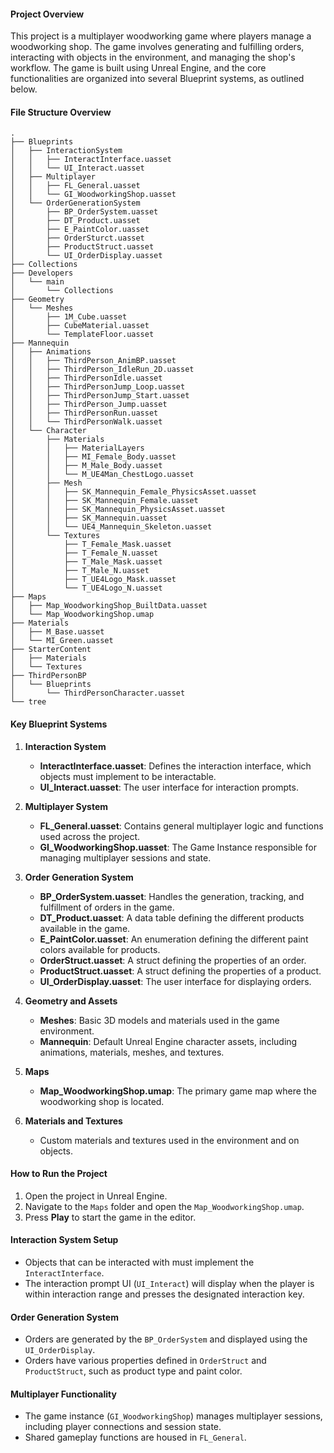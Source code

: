 #### Project Overview
This project is a multiplayer woodworking game where players manage a woodworking shop. The game involves generating and fulfilling orders, interacting with objects in the environment, and managing the shop's workflow. The game is built using Unreal Engine, and the core functionalities are organized into several Blueprint systems, as outlined below.

#### File Structure Overview

```
.
├── Blueprints
│   ├── InteractionSystem
│   │   ├── InteractInterface.uasset
│   │   └── UI_Interact.uasset
│   ├── Multiplayer
│   │   ├── FL_General.uasset
│   │   └── GI_WoodworkingShop.uasset
│   └── OrderGenerationSystem
│       ├── BP_OrderSystem.uasset
│       ├── DT_Product.uasset
│       ├── E_PaintColor.uasset
│       ├── OrderSturct.uasset
│       ├── ProductStruct.uasset
│       └── UI_OrderDisplay.uasset
├── Collections
├── Developers
│   └── main
│       └── Collections
├── Geometry
│   └── Meshes
│       ├── 1M_Cube.uasset
│       ├── CubeMaterial.uasset
│       └── TemplateFloor.uasset
├── Mannequin
│   ├── Animations
│   │   ├── ThirdPerson_AnimBP.uasset
│   │   ├── ThirdPerson_IdleRun_2D.uasset
│   │   ├── ThirdPersonIdle.uasset
│   │   ├── ThirdPersonJump_Loop.uasset
│   │   ├── ThirdPersonJump_Start.uasset
│   │   ├── ThirdPerson_Jump.uasset
│   │   ├── ThirdPersonRun.uasset
│   │   └── ThirdPersonWalk.uasset
│   └── Character
│       ├── Materials
│       │   ├── MaterialLayers
│       │   ├── MI_Female_Body.uasset
│       │   ├── M_Male_Body.uasset
│       │   └── M_UE4Man_ChestLogo.uasset
│       ├── Mesh
│       │   ├── SK_Mannequin_Female_PhysicsAsset.uasset
│       │   ├── SK_Mannequin_Female.uasset
│       │   ├── SK_Mannequin_PhysicsAsset.uasset
│       │   ├── SK_Mannequin.uasset
│       │   └── UE4_Mannequin_Skeleton.uasset
│       └── Textures
│           ├── T_Female_Mask.uasset
│           ├── T_Female_N.uasset
│           ├── T_Male_Mask.uasset
│           ├── T_Male_N.uasset
│           ├── T_UE4Logo_Mask.uasset
│           └── T_UE4Logo_N.uasset
├── Maps
│   ├── Map_WoodworkingShop_BuiltData.uasset
│   └── Map_WoodworkingShop.umap
├── Materials
│   ├── M_Base.uasset
│   └── MI_Green.uasset
├── StarterContent
│   ├── Materials
│   └── Textures
├── ThirdPersonBP
│   └── Blueprints
│       └── ThirdPersonCharacter.uasset
└── tree
```

#### Key Blueprint Systems

1. **Interaction System**
   - **InteractInterface.uasset**: Defines the interaction interface, which objects must implement to be interactable.
   - **UI_Interact.uasset**: The user interface for interaction prompts.

2. **Multiplayer System**
   - **FL_General.uasset**: Contains general multiplayer logic and functions used across the project.
   - **GI_WoodworkingShop.uasset**: The Game Instance responsible for managing multiplayer sessions and state.

3. **Order Generation System**
   - **BP_OrderSystem.uasset**: Handles the generation, tracking, and fulfillment of orders in the game.
   - **DT_Product.uasset**: A data table defining the different products available in the game.
   - **E_PaintColor.uasset**: An enumeration defining the different paint colors available for products.
   - **OrderStruct.uasset**: A struct defining the properties of an order.
   - **ProductStruct.uasset**: A struct defining the properties of a product.
   - **UI_OrderDisplay.uasset**: The user interface for displaying orders.

4. **Geometry and Assets**
   - **Meshes**: Basic 3D models and materials used in the game environment.
   - **Mannequin**: Default Unreal Engine character assets, including animations, materials, meshes, and textures.

5. **Maps**
   - **Map_WoodworkingShop.umap**: The primary game map where the woodworking shop is located.

6. **Materials and Textures**
   - Custom materials and textures used in the environment and on objects.

#### How to Run the Project

1. Open the project in Unreal Engine.
2. Navigate to the `Maps` folder and open the `Map_WoodworkingShop.umap`.
3. Press **Play** to start the game in the editor.

#### Interaction System Setup

- Objects that can be interacted with must implement the `InteractInterface`.
- The interaction prompt UI (`UI_Interact`) will display when the player is within interaction range and presses the designated interaction key.

#### Order Generation System

- Orders are generated by the `BP_OrderSystem` and displayed using the `UI_OrderDisplay`.
- Orders have various properties defined in `OrderStruct` and `ProductStruct`, such as product type and paint color.

#### Multiplayer Functionality

- The game instance (`GI_WoodworkingShop`) manages multiplayer sessions, including player connections and session state.
- Shared gameplay functions are housed in `FL_General`.
